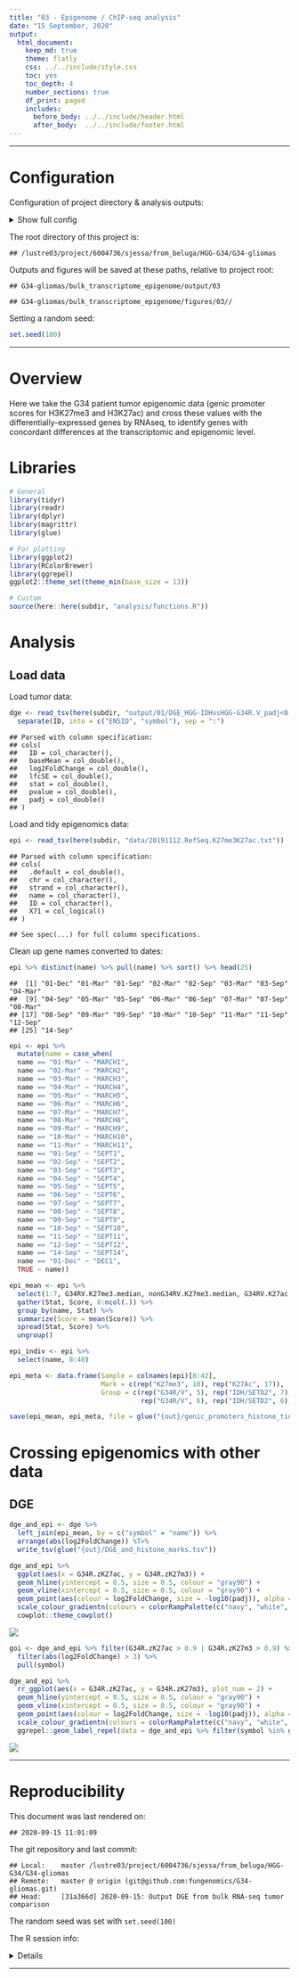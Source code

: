 ```yaml
---
title: "03 - Epigenome / ChIP-seq analysis"
date: "15 September, 2020"
output:
  html_document:
    keep_md: true
    theme: flatly
    css: ../../include/style.css
    toc: yes
    toc_depth: 4
    number_sections: true
    df_print: paged
    includes:
      before_body: ../../include/header.html
      after_body:  ../../include/footer.html
---
```


<!-- FRONT MATTER, insert configuration info -->


<!-- Load custom CSS/JS for code folding -->
<link rel="stylesheet" type="text/css" href="../../include/hideOutput.css">
<script src="../../include/hideOutput.js"></script>

***

# Configuration

Configuration of project directory & analysis outputs:

<details><summary>Show full config</summary>

```r
library(here)

# Set up outputs
message("Document index: ", doc_id)
```

```
## Document index: 03
```

```r
# Specify where to save outputs
out        <- here(subdir, "output", doc_id); dir.create(out, recursive = TRUE)
figout     <- here(subdir, "figures", doc_id, "/"); dir.create(figout, recursive = TRUE)
cache      <- paste0("~/tmp/", basename(here()), "/", subdir, "/", doc_id, "/")

message("Cache: ", cache)
```

```
## Cache: ~/tmp/G34-gliomas/bulk_transcriptome_epigenome/03/
```

</details>

The root directory of this project is:

```
## /lustre03/project/6004736/sjessa/from_beluga/HGG-G34/G34-gliomas
```

Outputs and figures will be saved at these paths, relative to project root:

```
## G34-gliomas/bulk_transcriptome_epigenome/output/03
```

```
## G34-gliomas/bulk_transcriptome_epigenome/figures/03//
```



Setting a random seed:

```r
set.seed(100)
```

***

<!-- END OF FRONT MATTER -->


# Overview

Here we take the G34 patient tumor epigenomic data (genic promoter scores for H3K27me3 and H3K27ac) and cross these values with the differentially-expressed genes by RNAseq, to identify genes with concordant differences
at the transcriptomic and epigenomic level.


# Libraries


```r
# General
library(tidyr)
library(readr)
library(dplyr)
library(magrittr)
library(glue)

# For plotting
library(ggplot2)
library(RColorBrewer)
library(ggrepel)
ggplot2::theme_set(theme_min(base_size = 13))

# Custom
source(here::here(subdir, "analysis/functions.R"))
```

# Analysis

## Load data

Load tumor data:


```r
dge <- read_tsv(here(subdir, "output/01/DGE_HGG-IDHvsHGG-G34R.V_padj<0.01_baseMean>100_absLFC>2.tsv")) %>% 
  separate(ID, into = c("ENSID", "symbol"), sep = ":")
```

```
## Parsed with column specification:
## cols(
##   ID = col_character(),
##   baseMean = col_double(),
##   log2FoldChange = col_double(),
##   lfcSE = col_double(),
##   stat = col_double(),
##   pvalue = col_double(),
##   padj = col_double()
## )
```

Load and tidy epigenomics data:


```r
epi <- read_tsv(here(subdir, "data/20191112.RefSeq.K27me3K27ac.txt"))
```

```
## Parsed with column specification:
## cols(
##   .default = col_double(),
##   chr = col_character(),
##   strand = col_character(),
##   name = col_character(),
##   ID = col_character(),
##   X71 = col_logical()
## )
```

```
## See spec(...) for full column specifications.
```


Clean up gene names converted to dates:


```r
epi %>% distinct(name) %>% pull(name) %>% sort() %>% head(25)
```

```
##  [1] "01-Dec" "01-Mar" "01-Sep" "02-Mar" "02-Sep" "03-Mar" "03-Sep" "04-Mar"
##  [9] "04-Sep" "05-Mar" "05-Sep" "06-Mar" "06-Sep" "07-Mar" "07-Sep" "08-Mar"
## [17] "08-Sep" "09-Mar" "09-Sep" "10-Mar" "10-Sep" "11-Mar" "11-Sep" "12-Sep"
## [25] "14-Sep"
```

```r
epi <- epi %>%
  mutate(name = case_when(
  name == "01-Mar" ~ "MARCH1",
  name == "02-Mar" ~ "MARCH2",
  name == "03-Mar" ~ "MARCH3",
  name == "04-Mar" ~ "MARCH4",
  name == "05-Mar" ~ "MARCH5",
  name == "06-Mar" ~ "MARCH6",
  name == "07-Mar" ~ "MARCH7",
  name == "08-Mar" ~ "MARCH8",
  name == "09-Mar" ~ "MARCH9",
  name == "10-Mar" ~ "MARCH10",
  name == "11-Mar" ~ "MARCH11",
  name == "01-Sep" ~ "SEPT1",
  name == "02-Sep" ~ "SEPT2",
  name == "03-Sep" ~ "SEPT3",
  name == "04-Sep" ~ "SEPT4",
  name == "05-Sep" ~ "SEPT5",
  name == "06-Sep" ~ "SEPT6",
  name == "07-Sep" ~ "SEPT7",
  name == "08-Sep" ~ "SEPT8",
  name == "09-Sep" ~ "SEPT9",
  name == "10-Sep" ~ "SEPT10",
  name == "11-Sep" ~ "SEPT11",
  name == "12-Sep" ~ "SEPT12",
  name == "14-Sep" ~ "SEPT14",
  name == "01-Dec" ~ "DEC1",
  TRUE ~ name))
```


```r
epi_mean <- epi %>%
  select(1:7, G34RV.K27me3.median, nonG34RV.K27me3.median, G34RV.K27ac.median, nonG34RV.K27ac.median, G34R.zK27m3, G34R.zK27ac) %>% 
  gather(Stat, Score, 8:ncol(.)) %>% 
  group_by(name, Stat) %>% 
  summarize(Score = mean(Score)) %>% 
  spread(Stat, Score) %>% 
  ungroup()

epi_indiv <- epi %>% 
  select(name, 8:40)

epi_meta <- data.frame(Sample = colnames(epi)[8:42],
                       Mark = c(rep("K27me3", 18), rep("K27Ac", 17)),
                       Group = c(rep("G34R/V", 5), rep("IDH/SETD2", 7), rep("WT", 6),
                                 rep("G34R/V", 6), rep("IDH/SETD2", 6), rep("WT", 5)))

save(epi_mean, epi_meta, file = glue("{out}/genic_promoters_histone_tidy.Rda"))
```

# Crossing epigenomics with other data

## DGE


```r
dge_and_epi <- dge %>%
  left_join(epi_mean, by = c("symbol" = "name")) %>% 
  arrange(abs(log2FoldChange)) %T>% 
  write_tsv(glue("{out}/DGE_and_histone_marks.tsv"))

dge_and_epi %>% 
  ggplot(aes(x = G34R.zK27ac, y = G34R.zK27m3)) +
  geom_hline(yintercept = 0.5, size = 0.5, colour = "gray90") +
  geom_vline(xintercept = 0.5, size = 0.5, colour = "gray90") +
  geom_point(aes(colour = log2FoldChange, size = -log10(padj)), alpha = 0.8) +
  scale_colour_gradientn(colours = colorRampPalette(c("navy", "white", "red"))(n = 200)) +
  cowplot::theme_cowplot()
```

![](/lustre03/project/6004736/sjessa/from_beluga/HGG-G34/G34-gliomas/bulk_transcriptome_epigenome/figures/03//dge_and_epi-1.png)<!-- -->

```r
goi <- dge_and_epi %>% filter(G34R.zK27ac > 0.9 | G34R.zK27m3 > 0.9) %>%
  filter(abs(log2FoldChange) > 3) %>%
  pull(symbol)

dge_and_epi %>% 
  rr_ggplot(aes(x = G34R.zK27ac, y = G34R.zK27m3), plot_num = 2) +
  geom_hline(yintercept = 0.5, size = 0.5, colour = "gray90") +
  geom_vline(xintercept = 0.5, size = 0.5, colour = "gray90") +
  geom_point(aes(colour = log2FoldChange, size = -log10(padj)), alpha = 0.8) +
  scale_colour_gradientn(colours = colorRampPalette(c("navy", "white", "red"))(n = 200)) +
  ggrepel::geom_label_repel(data = dge_and_epi %>% filter(symbol %in% goi), aes(label = symbol))
```

![](/lustre03/project/6004736/sjessa/from_beluga/HGG-G34/G34-gliomas/bulk_transcriptome_epigenome/figures/03//dge_and_epi-2.png)<!-- -->


<!-- END MATTER, insert reproducibility info -->


***

<!-- Create reproducibility receipt e.g. https://github.com/benmarwick/rrtools/blob/master/inst/templates/paper.Rmd -->

# Reproducibility

This document was last rendered on:

```
## 2020-09-15 11:01:09
```

The git repository and last commit:

```
## Local:    master /lustre03/project/6004736/sjessa/from_beluga/HGG-G34/G34-gliomas
## Remote:   master @ origin (git@github.com:fungenomics/G34-gliomas.git)
## Head:     [31a366d] 2020-09-15: Output DGE from bulk RNA-seq tumor comparison
```

The random seed was set with `set.seed(100)`

The R session info:
<details>

```
## R version 3.5.1 (2018-07-02)
## Platform: x86_64-pc-linux-gnu (64-bit)
## Running under: CentOS Linux 7 (Core)
## 
## Matrix products: default
## BLAS/LAPACK: /cvmfs/soft.computecanada.ca/easybuild/software/2017/Core/imkl/2018.3.222/compilers_and_libraries_2018.3.222/linux/mkl/lib/intel64_lin/libmkl_gf_lp64.so
## 
## locale:
##  [1] LC_CTYPE=en_CA.UTF-8       LC_NUMERIC=C              
##  [3] LC_TIME=en_CA.UTF-8        LC_COLLATE=en_CA.UTF-8    
##  [5] LC_MONETARY=en_CA.UTF-8    LC_MESSAGES=en_CA.UTF-8   
##  [7] LC_PAPER=en_CA.UTF-8       LC_NAME=C                 
##  [9] LC_ADDRESS=C               LC_TELEPHONE=C            
## [11] LC_MEASUREMENT=en_CA.UTF-8 LC_IDENTIFICATION=C       
## 
## attached base packages:
## [1] stats     graphics  grDevices datasets  utils     methods   base     
## 
## other attached packages:
## [1] ggrepel_0.8.0      RColorBrewer_1.1-2 ggplot2_3.1.0      glue_1.4.2        
## [5] magrittr_1.5       dplyr_0.8.0        readr_1.3.1        tidyr_0.8.2       
## [9] here_0.1          
## 
## loaded via a namespace (and not attached):
##  [1] Rcpp_1.0.5          git2r_0.27.1        pillar_1.4.6       
##  [4] compiler_3.5.1      BiocManager_1.30.10 plyr_1.8.6         
##  [7] tools_3.5.1         digest_0.6.25       evaluate_0.14      
## [10] lifecycle_0.2.0     tibble_3.0.3        gtable_0.3.0       
## [13] pkgconfig_2.0.3     rlang_0.4.7         yaml_2.2.1         
## [16] xfun_0.17           withr_2.2.0         stringr_1.4.0      
## [19] knitr_1.29          vctrs_0.3.4         hms_0.5.3          
## [22] cowplot_0.9.4       rprojroot_1.3-2     grid_3.5.1         
## [25] tidyselect_1.1.0    R6_2.4.1            rmarkdown_1.11     
## [28] farver_2.0.3        purrr_0.3.4         codetools_0.2-15   
## [31] backports_1.1.9     scales_1.1.1        ellipsis_0.3.1     
## [34] htmltools_0.5.0     assertthat_0.2.1    colorspace_1.4-1   
## [37] renv_0.10.0         labeling_0.3        stringi_1.5.3      
## [40] lazyeval_0.2.2      munsell_0.5.0       crayon_1.3.4
```

</details>


***

<!-- END OF END MATTER -->
